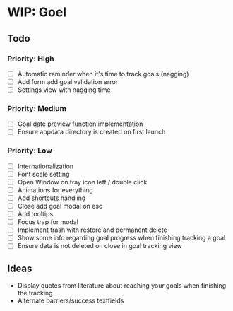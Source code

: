 # WIP: Goel

## Todo

### Priority: High

- [ ] Automatic reminder when it's time to track goals (nagging)
- [ ] Add form add goal validation error
- [ ] Settings view with nagging time

### Priority: Medium

- [ ] Goal date preview function implementation
- [ ] Ensure appdata directory is created on first launch

### Priority: Low

- [ ] Internationalization
- [ ] Font scale setting
- [ ] Open Window on tray icon left / double click
- [ ] Animations for everything
- [ ] Add shortcuts handling
- [ ] Close add goal modal on esc
- [ ] Add tooltips
- [ ] Focus trap for modal
- [ ] Implement trash with restore and permanent delete
- [ ] Show some info regarding goal progress when finishing tracking a goal
- [ ] Ensure data is not deleted on close in goal tracking view

## Ideas

- Display quotes from literature about reaching your goals when finishing the tracking
- Alternate barriers/success textfields
